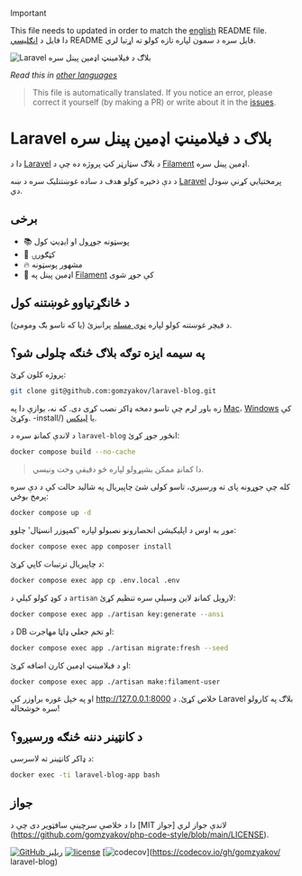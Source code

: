 >[!IMPORTANT]
>This file needs to updated in order to match the [english](/README.md) README file.  
>دا فایل د [انګلیسي](/README.md) README فایل سره د سمون لپاره تازه کولو ته اړتیا لري.

![Laravel بلاګ د فیلامینټ اډمین پینل سره](../docs/social-preview-en.png)

_Read this in [other languages](./Translations.md)_

>This file is automatically translated. If you notice an error, please correct it yourself (by making a PR) or write about it in the [issues](https://github.com/gomzyakov/laravel-blog/issues).

# Laravel بلاګ د فیلامینټ اډمین پینل سره

دا د [Laravel](https://laravel.com) د بلاګ سټارټر کټ پروژه ده چې د [Filament](https://filamentphp.com) اډمین پینل سره.

د دې ذخیره کولو هدف د ساده غوښتنلیک سره د ښه [Laravel](https://laravel.com) پرمختیایي کړنې ښودل دي.

## برخی

- 📚 پوسټونه جوړول او ایډیټ کول
- 🥑 کټګورۍ
- 🔥 مشهور پوسټونه
- 🎉 اډمین پینل په [Filament](https://filamentphp.com) کې جوړ شوی

## د ځانګړتیاوو غوښتنه کول

د فیچر غوښتنه کولو لپاره [نوی مسله](https://github.com/gomzyakov/laravel-blog/issues/new) پرانیزئ (یا که تاسو بګ ومومئ).

## په سیمه ایزه توګه بلاګ څنګه چلولی شو؟

پروژه کلون کړئ:

```bash
git clone git@github.com:gomzyakov/laravel-blog.git
```

زه باور لرم چې تاسو دمخه ډاکر نصب کړی دی. که نه، یوازې دا په [Mac](https://docs.docker.com/desktop/install/mac-install/)، [Windows](https://docs.docker.com/desktop/install/windows) کې وکړئ. -install/) یا [لینکس](https://docs.docker.com/desktop/install/linux-install/).

د لاندې کمانډ سره د `laravel-blog` انځور جوړ کړئ:

```bash
docker compose build --no-cache
```
> دا کمانډ ممکن بشپړولو لپاره څو دقیقې وخت ونیسي.

کله چې جوړونه پای ته ورسیږي، تاسو کولی شئ چاپیریال په شالید حالت کې د دې سره پرمخ بوځي:

```bash
docker compose up -d
```

موږ به اوس د اپلیکیشن انحصارونو نصبولو لپاره 'کمپوزر انسټال' چلوو:

```bash
docker compose exec app composer install
```

د چاپیریال ترتیبات کاپي کړئ:

```bash
docker compose exec app cp .env.local .env
```

د کوډ کولو کیلي د `artisan` لارویل کمانډ لاین وسیلې سره تنظیم کړئ:

```bash
docker compose exec app ./artisan key:generate --ansi
```

د DB او تخم جعلي ډاټا مهاجرت:

```bash
docker compose exec app ./artisan migrate:fresh --seed
```

او د فیلامینټ اډمین کارن اضافه کړئ:

``` bash
docker compose exec app ./artisan make:filament-user
```
او په خپل غوره براوزر کې http://127.0.0.1:8000 خلاص کړئ. د Laravel بلاګ په کارولو سره خوشحاله!

## د کانټینر دننه څنګه ورسیږو؟

د ډاکر کانټینر ته لاسرسی:

```bash
docker exec -ti laravel-blog-app bash
```

## جواز

دا د خلاصې سرچینې سافټویر دی چې د [MIT جواز] لاندې جواز لري (https://github.com/gomzyakov/php-code-style/blob/main/LICENSE).


[![GitHub ریلیز](https://img.shields.io/github/release/gomzyakov/laravel-blog.svg)](https://github.com/gomzyakov/laravel-blog/releases/latest)
[![license](https://img.shields.io/badge/License-MIT-green.svg)](https://github.com/gomzyakov/laravel-blog/blob/development/LICENSE)
[![codecov](https://codecov.io/gh/gomzyakov/laravel-blog/branch/main/graph/badge.svg?token=4CYTVMVUYV)](https://codecov.io/gh/gomzyakov/ laravel-blog)
